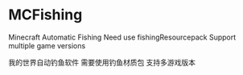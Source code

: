 # MCFishing
Minecraft Automatic Fishing
Need use fishingResourcepack
Support multiple game versions

我的世界自动钓鱼软件
需要使用钓鱼材质包
支持多游戏版本
